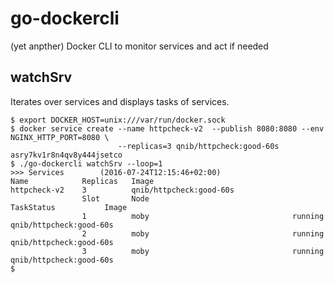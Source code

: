 # go-dockercli
(yet anpther) Docker CLI to monitor services and act if needed

## watchSrv

Iterates over services and displays tasks of services.

```
$ export DOCKER_HOST=unix:///var/run/docker.sock
$ docker service create --name httpcheck-v2  --publish 8080:8080 --env NGINX_HTTP_PORT=8080 \
                        --replicas=3 qnib/httpcheck:good-60s
asry7kv1r8n4qv8y444jsetco
$ ./go-dockercli watchSrv --loop=1
>>> Services 		(2016-07-24T12:15:46+02:00)
Name            Replicas   Image
httpcheck-v2    3          qnib/httpcheck:good-60s
                Slot       Node                                TaskStatus           Image
                1          moby                                running              qnib/httpcheck:good-60s
                2          moby                                running              qnib/httpcheck:good-60s
                3          moby                                running              qnib/httpcheck:good-60s
$
```
